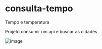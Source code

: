 # consulta-tempo
Tempo e temperatura

Projeto consumir um api e buscar as cidades 

![image](https://user-images.githubusercontent.com/72679046/192924420-37a5f92d-6597-4252-82b7-bd80f64e6c67.png)


